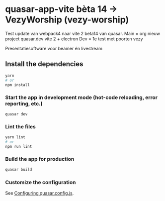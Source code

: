 # quasar-app-vite bèta 14 -> VezyWorship (vezy-worship)

Test update van webpack4 naar vite 2 beta14 van quasar.
Main = org nieuw project quasar.dev vite 2 + electron 
Dev = 1e test met poorten vezy

Presentatiesoftware voor beamer én livestream

## Install the dependencies
```bash
yarn
# or
npm install
```

### Start the app in development mode (hot-code reloading, error reporting, etc.)
```bash
quasar dev
```


### Lint the files
```bash
yarn lint
# or
npm run lint
```



### Build the app for production
```bash
quasar build
```

### Customize the configuration
See [Configuring quasar.config.js](https://v2.quasar.dev/quasar-cli-vite/quasar-config-js).
